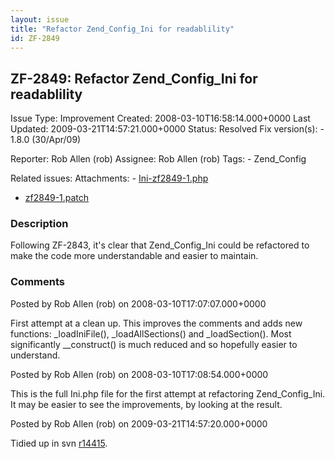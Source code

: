 ```yaml
---
layout: issue
title: "Refactor Zend_Config_Ini for readablility"
id: ZF-2849
---
```


ZF-2849: Refactor Zend\_Config\_Ini for readablility
----------------------------------------------------

 Issue Type: Improvement Created: 2008-03-10T16:58:14.000+0000 Last Updated: 2009-03-21T14:57:21.000+0000 Status: Resolved Fix version(s): - 1.8.0 (30/Apr/09)
 
 Reporter:  Rob Allen (rob)  Assignee:  Rob Allen (rob)  Tags: - Zend\_Config
 
 Related issues: 
 Attachments: - [Ini-zf2849-1.php](/issues/secure/attachment/11175/Ini-zf2849-1.php)
- [zf2849-1.patch](/issues/secure/attachment/11174/zf2849-1.patch)
 
### Description

Following ZF-2843, it's clear that Zend\_Config\_Ini could be refactored to make the code more understandable and easier to maintain.

 

 

### Comments

Posted by Rob Allen (rob) on 2008-03-10T17:07:07.000+0000

First attempt at a clean up. This improves the comments and adds new functions: \_loadIniFile(), \_loadAllSections() and \_loadSection(). Most significantly \_\_construct() is much reduced and so hopefully easier to understand.

 

 

Posted by Rob Allen (rob) on 2008-03-10T17:08:54.000+0000

This is the full Ini.php file for the first attempt at refactoring Zend\_Config\_Ini. It may be easier to see the improvements, by looking at the result.

 

 

Posted by Rob Allen (rob) on 2009-03-21T14:57:20.000+0000

Tidied up in svn [r14415](http://framework.zend.com/code/changelog/Standard_Library/?cs=14415).

 

 